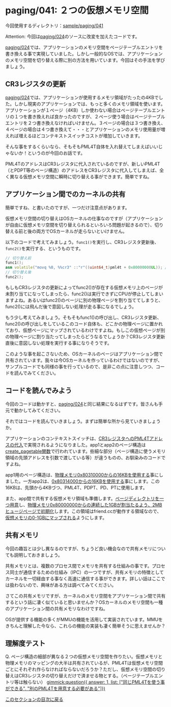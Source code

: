 paging/041: ２つの仮想メモリ空間
==========================

今回使用するディレクトリ：[sample/paging/041](https://github.com/PFLab-OS/Toshokan/tree/master/sample/paging/041)

Attention: 今回は[paging/024](024.md)のソースに改変を加えたコードです。

[paging/024](024.md)では、アプリケーションのメモリ空間をページテーブルエントリを書き換える事で実現していました。しかし一般的なOSでは、アプリケーションのメモリ空間を切り替える際に別の方法を用いています。今回はその手法を学びましょう。

CR3レジスタの更新
---------------------------------
[paging/024](024.md)では、アプリケーションが使用するメモリ領域がたったの4KBでした。しかし現実のアプリケーションでは、もっと多くのメモリ領域を使います。アプリケーションが１ページ（4KB）しか使わない場合はページテーブルエントリの１つを書き換えれば良かったのですが、２ページ使う場合はページテーブルエントリを２つ書き換えなければいけません。３ページの場合は３つ書き換え、４ページの場合は４つ書き換えて・・・とアプリケーションのメモリ使用量が増えれば増えるほどコンテキストスイッチコストが増加していきます。

そんな事をするくらいなら、そもそもPML4T自体を入れ替えてしまえばいいじゃないか！というのが今回のお話です。

PML4TのアドレスはCR3レジスタに代入されているのですが、新しいPML4T（とPDPT等のページ構造）のアドレスをCR3レジスタに代入してしまえば、全く異なる仮想メモリ空間に瞬時に切り替える事ができます。簡単ですね。

アプリケーション間でのカーネルの共有
---------------------------------
簡単ですね、と書いたのですが、一つだけ注意点があります。

仮想メモリ空間の切り替えはOSカーネルの仕事なのですが（アプリケーションが自由に仮想メモリ空間を切り替えられるといろいろ問題が起きるので）、切り替える前と後の両方でOSカーネルが走らないといけません。

以下のコードで考えてみましょう。`func1()`を実行し、CR3レジスタ更新後、`func2()`を実行する、というものです。

``` cpp
// 切り替え前
func1();
asm volatile("movq %0, %%cr3" ::"r"((uint64_t)pml4t + 0x80000000UL)); // CR3レジスタ更新
// 切り替え後
func2();
```

もしもCR3レジスタの更新によってfunc2()が存在する仮想メモリ上のページが未割り当てになってしまったら、func2()は実行できずにCPUが停止してしまいますよね。あるいはfunc2()のページに別の物理ページを割り当ててしまうと、func2()には飛んだ後で意図しない処理が走る事になるでしょう。

もう少し考えてみましょう。そもそもfunc1()の呼び出し、CR3レジスタ更新、func2()の呼び出しをしているこのコード自体も、どこかの物理ページに置かれており、仮想ページにマップされているわけですよね。もしこの仮想ページが別の物理ページに割り当たってしまったらどうなるでしょうか？CR3レジスタ更新直後に意図しない処理を実行する事になりそうです。

このような事を起こさないため、OSカーネルのページはアプリケーション間で共有されています。我々は今OSカーネルを作っているわけではないのですが、サンプルコードでも同様の事を行っているので、是非この点に注意しつつ、コードを読んでみてください。

コードを読んでみよう
---------------------------------
今回のコードは動かすと、[paging/024](024.md)と同じ結果になるはずです。皆さんも手元で動かしてみてください。

それではコードを読んでいきましょう。まずは簡単な所から見ていきましょうか。

アプリケーションのコンテキストスイッチは、[CR3レジスタへのPML4Tアドレスの代入](https://github.com/PFLab-OS/Toshokan/blob/master/sample/paging/041/friend.cc#L82)で実現されるようになりました。app1とapp2のページ構造は[create_pagetable関数](https://github.com/PFLab-OS/Toshokan/blob/master/sample/paging/041/friend.cc#L10-L28)で行われています。些細な部分（ページ構造に使うメモリ領域の先頭アドレスを引数で渡している等）が違うものの、お馴染みのコードですよね。

app1用のページ構造は、[物理メモリ0x80310000からの16KBを使用する](https://github.com/PFLab-OS/Toshokan/blob/master/sample/paging/041/friend.cc#L37-L38)事にしました。一方app2は、[0x80314000からの16KBを使用する](https://github.com/PFLab-OS/Toshokan/blob/master/sample/paging/041/friend.cc#L39-L40)事にします。この16KBは、先頭から4KBづつ、PML4T、PDPT、PD、PTに使用します。

また、app間で共有する仮想メモリ領域も準備します。[ページディレクトリを一つ用意](https://github.com/PFLab-OS/Toshokan/blob/master/sample/paging/041/friend.cc#L41)し、[物理メモリ0x80000000からの連続した1GBが割当たるよう、2MBヒュージページで初期化](https://github.com/PFLab-OS/Toshokan/blob/master/sample/paging/041/friend.cc#L45-L48)します。この領域はfriend.ccが動作する領域なので、[仮想メモリの0-1GBにマップされる](https://github.com/PFLab-OS/Toshokan/blob/master/sample/paging/041/friend.cc#L23-L24)ようにします。

共有メモリ
---------------------------------
今回の趣旨とは少し異なるのですが、ちょうど良い機会なので共有メモリについても説明しておきましょう。

共有メモリとは、複数のプロセス間でメモリを共有する仕組みの事です。プロセス同士が通信するための仕組み（IPC）の一つですが、共有メモリの特徴としてカーネルを一切経由する事なく高速に通信する事ができます。詳しい話はここでは扱わないので、興味がある方は調べてみてください。

さてこの共有メモリですが、カーネルのメモリ空間をアプリケーション間で共有するという話に凄く似ていると思いませんか？OSカーネルのメモリ空間も一種のアプリケーション間の共有メモリなわけですね。

OSが提供する機能の多くがMMUの機能を活用して実装されています。MMUをきちんと理解した今なら、これらの機能の実装も凄く簡単そうに思えませんか？

理解度テスト
---------------------------------

Q. ページ構造の細部が異なる２つの仮想メモリ空間を作りたい。仮想メモリと物理メモリのマッピングの大半は共有されているが、PML4Tは仮想メモリ空間ごとにそれぞれ作らなければならないだろうか？ただし、仮想メモリ空間の切り替えはCR3レジスタの切り替えだけで済ませる物とする。（ページテーブルエントリ等は触らない）
[gimmick:question({ answer: 1, list: ["同じPML4Tを使う事ができる", "別のPML4Tを用意する必要がある"]})]()

[このセクションの目次に戻る](index.md)